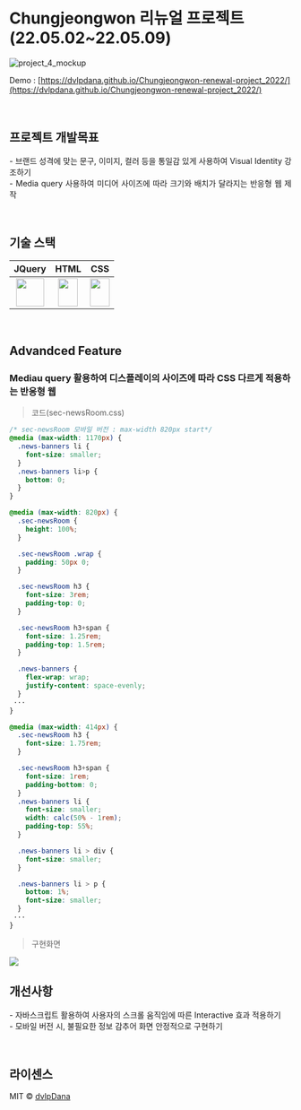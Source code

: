 # Chungjeongwon 리뉴얼 프로젝트(22.05.02~22.05.09)

![project_4_mockup](https://user-images.githubusercontent.com/102039456/187325470-f5acc728-3fee-4f28-a2e2-a6cd4746a667.jpg)

Demo : [https://dvlpdana.github.io/Chungjeongwon-renewal-project_2022/](https://dvlpdana.github.io/Chungjeongwon-renewal-project_2022/)

<br />

## 프로젝트 개발목표

<p align="justify">
-  브랜드 성격에 맞는 문구, 이미지, 컬러 등을 통일감 있게 사용하여 Visual Identity 강조하기 <br/ >
-  Media query 사용하여 미디어 사이즈에 따라 크기와 배치가 달라지는 반응형 웹 제작 <br/ >
</p>

<br />

## 기술 스택

|    JQuery   |    HTML   |   CSS   |
| :---------: | :------: | :------: |
|   <img src="https://user-images.githubusercontent.com/102039456/187320976-6a4d77f3-31e8-47c0-b1c6-ab0589b2bfd1.png" width="50" height="50" >    |   <img src="https://user-images.githubusercontent.com/102039456/187320974-e67dcaa0-529e-4092-956c-56f3c92c0770.png" width="35" height="50" >   |   <img src="https://user-images.githubusercontent.com/102039456/187320969-00071316-6aae-4612-9991-102a10bf055d.png" width="35" height="50" >   |

<br>

## Advandced Feature

### Mediau query 활용하여 디스플레이의 사이즈에 따라 CSS 다르게 적용하는 반응형 웹
> 코드(sec-newsRoom.css)
```css
/* sec-newsRoom 모바일 버전 : max-width 820px start*/
@media (max-width: 1170px) {
  .news-banners li {
    font-size: smaller;
  }
  .news-banners li>p {
    bottom: 0;
  }
}

@media (max-width: 820px) {
  .sec-newsRoom {
    height: 100%;
  }

  .sec-newsRoom .wrap {
    padding: 50px 0;
  }

  .sec-newsRoom h3 {
    font-size: 3rem;
    padding-top: 0;
  }

  .sec-newsRoom h3+span {
    font-size: 1.25rem;
    padding-top: 1.5rem;
  }

  .news-banners {
    flex-wrap: wrap;
    justify-content: space-evenly;
  }
 ···
}

@media (max-width: 414px) {
  .sec-newsRoom h3 {
    font-size: 1.75rem;
  }

  .sec-newsRoom h3+span {
    font-size: 1rem;
    padding-bottom: 0;
  }
  .news-banners li {
    font-size: smaller;
    width: calc(50% - 1rem);
    padding-top: 55%;
  }

  .news-banners li > div {
    font-size: smaller;
  }

  .news-banners li > p {
    bottom: 1%;
    font-size: smaller;
  }
 ···
}
```

> 구현화면
<img src="https://user-images.githubusercontent.com/102039456/187327355-3953bc46-37b2-4bc8-9268-36dbd9f8d1d7.gif">

<br />

## 개선사항

<p align="justify">
- 자바스크립트 활용하여 사용자의 스크롤 움직임에 따른 Interactive 효과 적용하기 <br/>
- 모바일 버전 시, 불필요한 정보 감추어 화면 안정적으로 구현하기
</p>

<br />

## 라이센스

MIT &copy; [dvlpDana](mailto:colleksql3@gmail.com)



